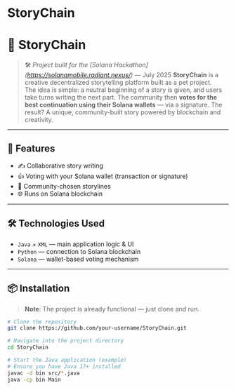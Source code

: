 # StoryChain
# 📖 StoryChain

> 🛠️ *Project built for the [Solana Hackathon] (https://solanamobile.radiant.nexus/)* — July 2025
**StoryChain** is a creative decentralized storytelling platform built as a pet project.  
The idea is simple: a neutral beginning of a story is given, and users take turns writing the next part. The community then **votes for the best continuation using their Solana wallets** — via a signature. The result? A unique, community-built story powered by blockchain and creativity.

---

## 🚀 Features

- ✍️ Collaborative story writing
- 👍 Voting with your Solana wallet (transaction or signature)
- 📜 Community-chosen storylines
- 🌐 Runs on Solana blockchain

---

## 🛠️ Technologies Used

- `Java` + `XML` — main application logic & UI
- `Python` — connection to Solana blockchain
- `Solana` — wallet-based voting mechanism

---

## 📦 Installation

> **Note**: The project is already functional — just clone and run.

```bash
# Clone the repository
git clone https://github.com/your-username/StoryChain.git

# Navigate into the project directory
cd StoryChain

# Start the Java application (example)
# Ensure you have Java 17+ installed
javac -d bin src/*.java
java -cp bin Main
